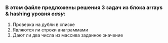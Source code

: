 ### В этом файле предложены решения 3 задач из блока **arrays & hashing** уровня _easy_:
1. Проверка на дубли в списке
2. Являются ли строки анаграммами
3. Дают ли два числа из массива заданное значение

